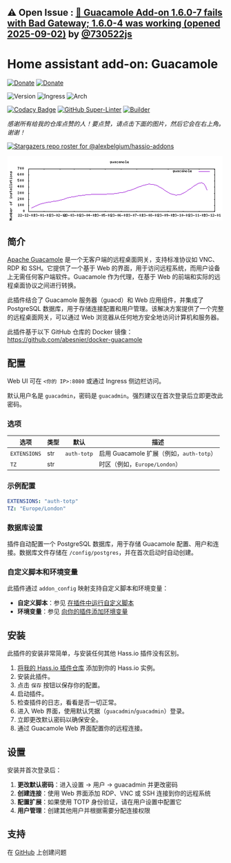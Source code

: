 ## ⚠️ Open Issue : [🐛 Guacamole Add-on 1.6.0-7 fails with Bad Gateway; 1.6.0-4 was working (opened 2025-09-02)](https://github.com/alexbelgium/hassio-addons/issues/2082) by [@730522js](https://github.com/730522js)
# Home assistant add-on: Guacamole

[![Donate][donation-badge]](https://www.buymeacoffee.com/alexbelgium)
[![Donate][paypal-badge]](https://www.paypal.com/donate/?hosted_button_id=DZFULJZTP3UQA)

![Version](https://img.shields.io/badge/dynamic/json?label=Version&query=%24.version&url=https%3A%2F%2Fraw.githubusercontent.com%2Falexbelgium%2Fhassio-addons%2Fmaster%2Fguacamole%2Fconfig.json)
![Ingress](https://img.shields.io/badge/dynamic/json?label=Ingress&query=%24.ingress&url=https%3A%2F%2Fraw.githubusercontent.com%2Falexbelgium%2Fhassio-addons%2Fmaster%2Fguacamole%2Fconfig.json)
![Arch](https://img.shields.io/badge/dynamic/json?color=success&label=Arch&query=%24.arch&url=https%3A%2F%2Fraw.githubusercontent.com%2Falexbelgium%2Fhassio-addons%2Fmaster%2Fguacamole%2Fconfig.json)

[![Codacy Badge](https://app.codacy.com/project/badge/Grade/9c6cf10bdbba45ecb202d7f579b5be0e)](https://www.codacy.com/gh/alexbelgium/hassio-addons/dashboard?utm_source=github.com&utm_medium=referral&utm_content=alexbelgium/hassio-addons&utm_campaign=Badge_Grade)
[![GitHub Super-Linter](https://img.shields.io/github/actions/workflow/status/alexbelgium/hassio-addons/weekly-supelinter.yaml?label=Lint%20code%20base)](https://github.com/alexbelgium/hassio-addons/actions/workflows/weekly-supelinter.yaml)
[![Builder](https://img.shields.io/github/actions/workflow/status/alexbelgium/hassio-addons/onpush_builder.yaml?label=Builder)](https://github.com/alexbelgium/hassio-addons/actions/workflows/onpush_builder.yaml)

[donation-badge]: https://img.shields.io/badge/Buy%20me%20a%20coffee%20(no%20paypal)-%23d32f2f?logo=buy-me-a-coffee&style=flat&logoColor=white
[paypal-badge]: https://img.shields.io/badge/Buy%20me%20a%20coffee%20with%20Paypal-0070BA?logo=paypal&style=flat&logoColor=white

_感谢所有给我的仓库点赞的人！要点赞，请点击下面的图片，然后它会在右上角。谢谢！_

[![Stargazers repo roster for @alexbelgium/hassio-addons](https://raw.githubusercontent.com/alexbelgium/hassio-addons/master/.github/stars2.svg)](https://github.com/alexbelgium/hassio-addons/stargazers)

![downloads evolution](https://raw.githubusercontent.com/alexbelgium/hassio-addons/master/guacamole/stats.png)

## 简介

[Apache Guacamole](https://guacamole.apache.org/) 是一个无客户端的远程桌面网关，支持标准协议如 VNC、RDP 和 SSH。它提供了一个基于 Web 的界面，用于访问远程系统，而用户设备上无需任何客户端软件。Guacamole 作为代理，在基于 Web 的前端和实际的远程桌面协议之间进行转换。

此插件结合了 Guacamole 服务器（guacd）和 Web 应用组件，并集成了 PostgreSQL 数据库，用于存储连接配置和用户管理。该解决方案提供了一个完整的远程桌面网关，可以通过 Web 浏览器从任何地方安全地访问计算机和服务器。

此插件基于以下 GitHub 仓库的 Docker 镜像：https://github.com/abesnier/docker-guacamole

## 配置

Web UI 可在 `<你的 IP>:8080` 或通过 Ingress 侧边栏访问。

默认用户名是 `guacadmin`，密码是 `guacadmin`。强烈建议在首次登录后立即更改此密码。

### 选项

| 选项 | 类型 | 默认 | 描述 |
|------|------|------|------|
| `EXTENSIONS` | str | `auth-totp` | 启用 Guacamole 扩展（例如，`auth-totp`） |
| `TZ` | str | | 时区（例如，`Europe/London`） |

### 示例配置

```yaml
EXTENSIONS: "auth-totp"
TZ: "Europe/London"
```

### 数据库设置

插件自动配置一个 PostgreSQL 数据库，用于存储 Guacamole 配置、用户和连接。数据库文件存储在 `/config/postgres`，并在首次启动时自动创建。

### 自定义脚本和环境变量

此插件通过 `addon_config` 映射支持自定义脚本和环境变量：

- **自定义脚本**：参见 [在插件中运行自定义脚本](https://github.com/alexbelgium/hassio-addons/wiki/Running-custom-scripts-in-Addons)
- **环境变量**：参见 [向你的插件添加环境变量](https://github.com/alexbelgium/hassio-addons/wiki/Add-Environment-variables-to-your-Addon)

## 安装

此插件的安装非常简单，与安装任何其他 Hass.io 插件没有区别。

1. [将我的 Hass.io 插件仓库][repository] 添加到你的 Hass.io 实例。
1. 安装此插件。
1. 点击 `保存` 按钮以保存你的配置。
1. 启动插件。
1. 检查插件的日志，看看是否一切正常。
1. 进入 Web 界面，使用默认凭据（`guacadmin`/`guacadmin`）登录。
1. 立即更改默认密码以确保安全。
1. 通过 Guacamole Web 界面配置你的远程连接。

## 设置

安装并首次登录后：

1. **更改默认密码**：进入设置 → 用户 → guacadmin 并更改密码
2. **创建连接**：使用 Web 界面添加 RDP、VNC 或 SSH 连接到你的远程系统
3. **配置扩展**：如果使用 TOTP 身份验证，请在用户设置中配置它
4. **用户管理**：创建其他用户并根据需要分配连接权限

## 支持

在 [GitHub][repository] 上创建问题

[repository]: https://github.com/alexbelgium/hassio-addons